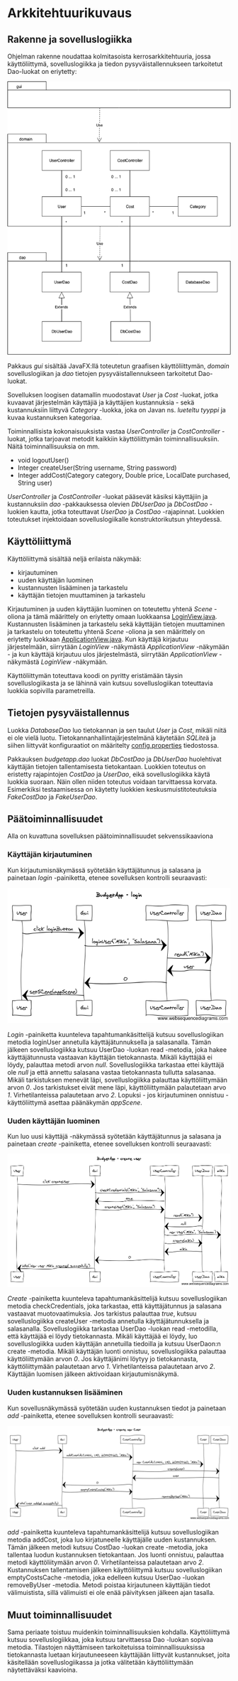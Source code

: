 # Arkkitehtuurikuvaus

## Rakenne ja sovelluslogiikka

Ohjelman rakenne noudattaa kolmitasoista kerrosarkkitehtuuria, jossa käyttöliittymä, sovelluslogiikka ja tiedon pysyväistallennukseen tarkoitetut Dao-luokat on eriytetty:

![pakkauskaavio](https://github.com/MiguelSombrero/ot-harjoitustyo/blob/master/dokumentointi/kuvat/pakkauskaavio.png)

Pakkaus *gui* sisältää JavaFX:llä toteutetun graafisen käyttöliittymän, *domain* sovelluslogiikan ja *dao* tietojen pysyväistallennukseen tarkoitetut Dao-luokat.

Sovelluksen loogisen datamallin muodostavat *User* ja *Cost* -luokat, jotka kuvaavat järjestelmän käyttäjiä ja käyttäjien kustannuksia - sekä kustannuksiin liittyvä *Category* -luokka, joka on Javan ns. *lueteltu tyyppi* ja kuvaa kustannuksen kategoriaa.

Toiminnallisista kokonaisuuksista vastaa *UserController* ja *CostController* -luokat, jotka tarjoavat metodit kaikkiin käyttöliittymän toiminnallisuuksiin. Näitä toiminnallisuuksia on mm.

* void logoutUser()
* Integer createUser(String username, String password)
* Integer addCost(Category category, Double price, LocalDate purchased, String user)

*UserController* ja *CostController* -luokat pääsevät käsiksi käyttäjiin ja kustannuksiin *dao* -pakkauksessa olevien *DbUserDao* ja *DbCostDao* -luokien kautta, jotka toteuttavat *UserDao* ja *CostDao* -rajapinnat. Luokkien toteutukset injektoidaan sovelluslogiikalle konstruktorikutsun yhteydessä. 

## Käyttöliittymä

Käyttöliittymä sisältää neljä erilaista näkymää:

* kirjautuminen
* uuden käyttäjän luominen
* kustannusten lisääminen ja tarkastelu
* käyttäjän tietojen muuttaminen ja tarkastelu

Kirjautuminen ja uuden käyttäjän luominen on toteutettu yhtenä *Scene* -oliona ja tämä määrittely on eriytetty omaan luokkaansa [LoginView.java](https://github.com/MiguelSombrero/ot-harjoitustyo/blob/master/BudgetApp/src/main/java/budgetapp/gui/LoginView.java). Kustannusten lisääminen ja tarkastelu sekä käyttäjän tietojen muuttaminen ja tarkastelu on toteutettu yhtenä *Scene* -oliona ja sen määrittely on eriytetty luokkaan [ApplicationView.java](https://github.com/MiguelSombrero/ot-harjoitustyo/blob/master/BudgetApp/src/main/java/budgetapp/gui/ApplicationView.java). Kun käyttäjä kirjautuu järjestelmään, siirrytään *LoginView* -näkymästä *ApplicationView* -näkymään - ja kun käyttäjä kirjautuu ulos järjestelmästä, siirrytään *ApplicationView* -näkymästä *LoginView* -näkymään.

Käyttöliittymän toteuttava koodi on pyritty eristämään täysin sovelluslogiikasta ja se lähinnä vain kutsuu sovelluslogiikan toteuttavia luokkia sopivilla parametreilla.

## Tietojen pysyväistallennus

Luokka *DatabaseDao* luo tietokannan ja sen taulut *User* ja *Cost*, mikäli niitä ei ole vielä luotu. Tietokannanhallintajärjestelmänä käytetään *SQLite*ä ja siihen liittyvät konfiguraatiot on määritelty [config.properties](https://github.com/MiguelSombrero/ot-harjoitustyo/blob/master/BudgetApp/config.properties) tiedostossa.

Pakkauksen *budgetapp.dao* luokat *DbCostDao* ja *DbUserDao* huolehtivat käyttäjän tietojen tallentamisesta tietokantaan. Luokkien toteutus on eristetty rajapintojen *CostDao* ja *UserDao*, eikä sovelluslogiikka käytä luokkia suoraan. Näin ollen niiden toteutus voidaan tarvittaessa korvata. Esimerkiksi testaamisessa on käytetty luokkien keskusmuistitoteutuksia *FakeCostDao* ja *FakeUserDao*.

## Päätoiminnallisuudet

Alla on kuvattuna sovelluksen päätoiminnallisuudet sekvenssikaaviona

### Käyttäjän kirjautuminen

Kun kirjautumisnäkymässä syötetään käyttäjätunnus ja salasana ja painetaan *login* -painiketta, etenee sovelluksen kontrolli seuraavasti:

![sekvenssikaavio_login](https://github.com/MiguelSombrero/ot-harjoitustyo/blob/master/dokumentointi/kuvat/sekvenssikaavio_login.png)

*Login* -painiketta kuunteleva tapahtumankäsittelijä kutsuu sovelluslogiikan metodia loginUser annetulla käyttäjätunnuksella ja salasanalla. Tämän jälkeen sovelluslogiikka kutsuu UserDao -luokan read -metodia, joka hakee käyttäjätunnusta vastaavan käyttäjän tietokannasta. Mikäli käyttäjää ei löydy, palauttaa metodi arvon *null*. Sovelluslogiikka tarkastaa ettei käyttäjä ole *null* ja että annettu salasana vastaa tietokannasta tullutta salasanaa. Mikäli tarkistuksen menevät läpi, sovelluslogiikka palauttaa käyttöliittymään arvon *0*. Jos tarkistukset eivät mene läpi, käyttöliittymään palautetaan arvo *1*. Virhetilanteissa palautetaan arvo *2*. Lopuksi - jos kirjautuminen onnistuu - käyttöliittymä asettaa päänäkymän *appScene*.

### Uuden käyttäjän luominen

Kun luo uusi käyttäjä -näkymässä syötetään käyttäjätunnus ja salasana ja painetaan *create* -painiketta, etenee sovelluksen kontrolli seuraavasti:

![sekvenssikaavio_create_user](https://github.com/MiguelSombrero/ot-harjoitustyo/blob/master/dokumentointi/kuvat/sekvenssikaavio_create_user.png)

*Create* -painiketta kuunteleva tapahtumankäsittelijä kutsuu sovelluslogiikan metodia checkCredentials, joka tarkastaa, että käyttäjätunnus ja salasana vastaavat muotovaatimuksia. Jos tarkistus palauttaa *true*, kutsuu sovelluslogiikka createUser -metodia annetulla käyttäjätunnuksella ja salasanalla. Sovelluslogiikka tarkastaa UserDao -luokan read -metodilla, että käyttäjää ei löydy tietokannasta. Mikäli käyttäjää ei löydy, luo sovelluslogiikka uuden käyttäjän annetuilla tiedoilla ja kutsuu UserDaon:n create -metodia. Mikäli käyttäjän luonti onnistuu, sovelluslogiikka palauttaa käyttöliittymään arvon *0*. Jos käyttäjänimi löytyy jo tietokannasta, käyttöliittymään palautetaan arvo *1*. Virhetilanteissa palautetaan arvo *2*. Käyttäjän luomisen jälkeen aktivoidaan kirjautumisnäkymä.

### Uuden kustannuksen lisääminen

Kun sovellusnäkymässä syötetään uuden kustannuksen tiedot ja painetaan *add* -painiketta, etenee sovelluksen kontrolli seuraavasti:

![sekvenssikaavio_create_new_cost](https://github.com/MiguelSombrero/ot-harjoitustyo/blob/master/dokumentointi/kuvat/sekvenssikaavio_create_new_cost.png)

*add* -painiketta kuunteleva tapahtumankäsittelijä kutsuu sovelluslogiikan metodia addCost, joka luo kirjatuneelle käyttäjälle uuden kustannuksen. Tämän jälkeen metodi kutsuu CostDao -luokan create -metodia, joka tallentaa luodun kustannuksen tietokantaan. Jos luonti onnistuu, palauttaa metodi käyttöliitymään arvon *0*. Virhetilanteissa palautetaan arvo *2*. Kustannuksen tallentamisen jälkeen käyttöliittymä kutsuu sovelluslogiikan emptyCostsCache -metodia, joka edelleen kutsuu UserDao -luokan removeByUser -metodia. Metodi poistaa kirjautuneen käyttäjän tiedot välimuistista, sillä välimuisti ei ole enää päivityksen jälkeen ajan tasalla.

## Muut toiminnallisuudet

Sama periaate toistuu muidenkin toiminnallisuuksien kohdalla. Käyttöliittymä kutsuu sovelluslogiikkaa, joka kutsuu tarvittaessa Dao -luokan sopivaa metodia. Tilastojen näyttämiseen tarkoitetuissa toiminnallisuuksissa tietokannasta luetaan kirjautuneeseen käyttäjään liittyvät kustannukset, joita käsitellään sovelluslogiikassa ja jotka välitetään käyttöliittymään näytettäväksi kaavioina. 